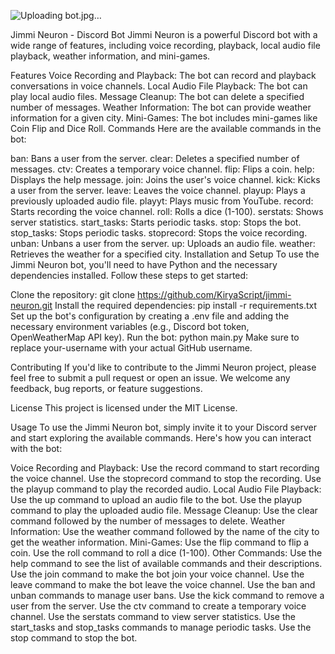 
![Uploading bot.jpg…]()



Jimmi Neuron - Discord Bot
Jimmi Neuron is a powerful Discord bot with a wide range of features, including voice recording, playback, local audio file playback, weather information, and mini-games.

Features
Voice Recording and Playback: The bot can record and playback conversations in voice channels.
Local Audio File Playback: The bot can play local audio files.
Message Cleanup: The bot can delete a specified number of messages.
Weather Information: The bot can provide weather information for a given city.
Mini-Games: The bot includes mini-games like Coin Flip and Dice Roll.
Commands
Here are the available commands in the bot:

ban: Bans a user from the server.
clear: Deletes a specified number of messages.
ctv: Creates a temporary voice channel.
flip: Flips a coin.
help: Displays the help message.
join: Joins the user's voice channel.
kick: Kicks a user from the server.
leave: Leaves the voice channel.
playup: Plays a previously uploaded audio file.
playyt: Plays music from YouTube.
record: Starts recording the voice channel.
roll: Rolls a dice (1-100).
serstats: Shows server statistics.
start_tasks: Starts periodic tasks.
stop: Stops the bot.
stop_tasks: Stops periodic tasks.
stoprecord: Stops the voice recording.
unban: Unbans a user from the server.
up: Uploads an audio file.
weather: Retrieves the weather for a specified city.
Installation and Setup
To use the Jimmi Neuron bot, you'll need to have Python and the necessary dependencies installed. Follow these steps to get started:

Clone the repository: git clone https://github.com/KiryaScript/jimmi-neuron.git
Install the required dependencies: pip install -r requirements.txt
Set up the bot's configuration by creating a .env file and adding the necessary environment variables (e.g., Discord bot token, OpenWeatherMap API key).
Run the bot: python main.py
Make sure to replace your-username with your actual GitHub username.

Contributing
If you'd like to contribute to the Jimmi Neuron project, please feel free to submit a pull request or open an issue. We welcome any feedback, bug reports, or feature suggestions.

License
This project is licensed under the MIT License.

Usage
To use the Jimmi Neuron bot, simply invite it to your Discord server and start exploring the available commands. Here's how you can interact with the bot:

Voice Recording and Playback:
Use the record command to start recording the voice channel.
Use the stoprecord command to stop the recording.
Use the playup command to play the recorded audio.
Local Audio File Playback:
Use the up command to upload an audio file to the bot.
Use the playup command to play the uploaded audio file.
Message Cleanup:
Use the clear command followed by the number of messages to delete.
Weather Information:
Use the weather command followed by the name of the city to get the weather information.
Mini-Games:
Use the flip command to flip a coin.
Use the roll command to roll a dice (1-100).
Other Commands:
Use the help command to see the list of available commands and their descriptions.
Use the join command to make the bot join your voice channel.
Use the leave command to make the bot leave the voice channel.
Use the ban and unban commands to manage user bans.
Use the kick command to remove a user from the server.
Use the ctv command to create a temporary voice channel.
Use the serstats command to view server statistics.
Use the start_tasks and stop_tasks commands to manage periodic tasks.
Use the stop command to stop the bot.
